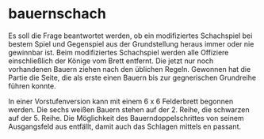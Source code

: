# bauernschach

Es soll die Frage beantwortet werden, ob ein modifiziertes Schachspiel bei bestem Spiel und Gegenspiel aus der Grundstellung heraus immer oder nie gewinnbar ist. Beim modifiziertes Schachspiel werden alle Offiziere einschließlich der Könige vom Brett entfernt. Die jetzt nur noch vorhandenen Bauern ziehen nach den üblichen Regeln. Gewonnen hat die Partie die Seite, die als erste einen Bauern bis zur gegnerischen Grundreihe führen konnte.

In einer Vorstufenversion kann mit einem 6 x 6 Felderbrett begonnen werden. Die sechs weißen Bauern stehen auf der 2. Reihe, die schwarzen auf der 5. Reihe. Die Möglichkeit des Bauerndoppelschrittes von seinem Ausgangsfeld aus entfällt, damit auch das Schlagen mittels en passant.
